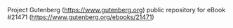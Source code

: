 Project Gutenberg (https://www.gutenberg.org) public repository for eBook #21471 (https://www.gutenberg.org/ebooks/21471)
